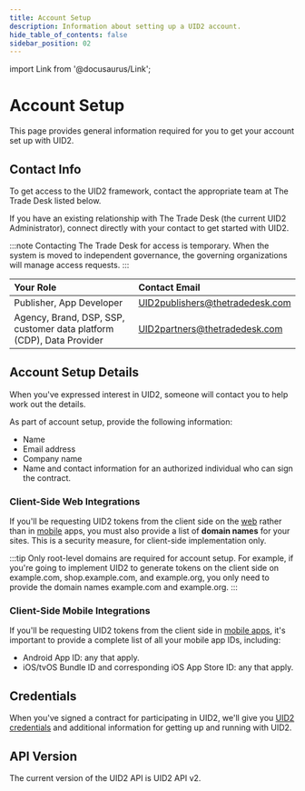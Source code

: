 ```yaml
---
title: Account Setup
description: Information about setting up a UID2 account.
hide_table_of_contents: false
sidebar_position: 02
---
```


import Link from '@docusaurus/Link';

# Account Setup

This page provides general information required for you to get your account set up with UID2.

## Contact Info

To get access to the UID2 framework, contact the appropriate team at The Trade Desk listed below. 

If you have an existing relationship with The Trade Desk (the current UID2 Administrator), connect directly with your contact to get started with UID2.

:::note
Contacting The Trade Desk for access is temporary. When the system is moved to independent governance, the governing organizations will manage access requests.
:::

| Your Role | Contact Email |
| :--- | :--- |
| Publisher, App Developer | [UID2publishers@thetradedesk.com](mailto:UID2publishers@thetradedesk.com) |
| Agency, Brand, DSP, SSP, customer data platform (CDP), Data Provider | [UID2partners@thetradedesk.com](mailto:UID2partners@thetradedesk.com) |

## Account Setup Details

When you've expressed interest in UID2, someone will contact you to help work out the details.

As part of account setup, provide the following information:
* Name
* Email address
* Company name
* Name and contact information for an authorized individual who can sign the contract.

### Client-Side Web Integrations

If you'll be requesting UID2 tokens from the client side on the [web](../overviews/overview-publishers.md#web-integrations) rather than in [mobile](../overviews/overview-publishers.md#mobile-integrations) apps, you must also provide a list of **domain names** for your sites. This is a security measure, for client-side implementation only.

:::tip
Only root-level domains are required for account setup. For example, if you're going to implement UID2 to generate tokens on the client side on example.com, shop.example.com, and example.org, you only need to provide the domain names example.com and example.org.
:::
 
### Client-Side Mobile Integrations

If you'll be requesting UID2 tokens from the client side in [mobile apps](../guides/integration-mobile-client-side.md), it's important to provide a complete list of all your mobile app IDs, including:

- Android App ID: any that apply.
- iOS/tvOS Bundle ID and corresponding iOS App Store ID: any that apply.

## Credentials

When you've signed a contract for participating in UID2, we'll give you [UID2 credentials](gs-credentials.md) and additional information for getting up and running with UID2.

## API Version

The current version of the UID2 API is UID2 API v2.
